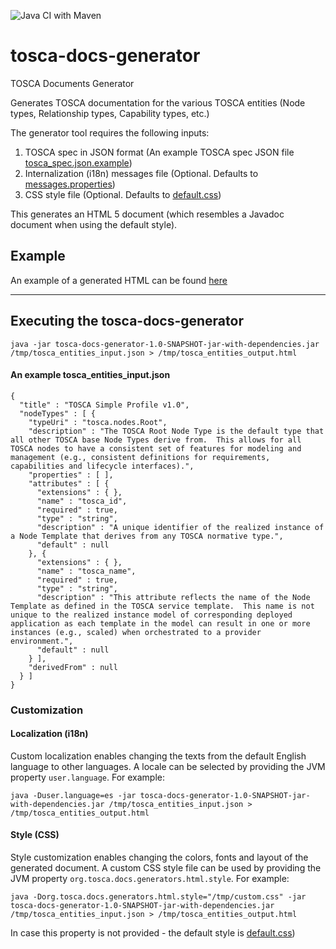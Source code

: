 ![Java CI with Maven](https://github.com/ALU-CloudBand/tosca-docs-generator/workflows/Java%20CI%20with%20Maven/badge.svg)

# tosca-docs-generator

TOSCA Documents Generator

Generates TOSCA documentation for the various TOSCA entities (Node types, Relationship types, Capability types, etc.)

The generator tool requires the following inputs:

1. TOSCA spec in JSON format (An example TOSCA spec JSON file [tosca_spec.json.example](https://rawgit.com/ALU-CloudBand/tosca-docs-generator/master/src/test/resources/tosca_spec.json.example))
2. Internalization (i18n) messages file (Optional. Defaults to [messages.properties](https://github.com/ALU-CloudBand/tosca-docs-generator/blob/master/src/main/resources/org/tosca/docs/messages.properties))
3. CSS style file (Optional. Defaults to [default.css](https://github.com/ALU-CloudBand/tosca-docs-generator/blob/master/src/main/resources/org/tosca/docs/default.css))

This generates an HTML 5 document (which resembles a Javadoc document when using the default style).

## Example
An example of a generated HTML can be found [here](https://cdn.rawgit.com/ALU-CloudBand/tosca-docs-generator/master/src/test/resources/expected_tosca_spec.html)

---

## Executing the tosca-docs-generator


~~~~
java -jar tosca-docs-generator-1.0-SNAPSHOT-jar-with-dependencies.jar /tmp/tosca_entities_input.json > /tmp/tosca_entities_output.html
~~~~


#### An example tosca_entities_input.json

~~~~
{
  "title" : "TOSCA Simple Profile v1.0",
  "nodeTypes" : [ {
    "typeUri" : "tosca.nodes.Root",
    "description" : "The TOSCA Root Node Type is the default type that all other TOSCA base Node Types derive from.  This allows for all TOSCA nodes to have a consistent set of features for modeling and management (e.g., consistent definitions for requirements, capabilities and lifecycle interfaces).",
    "properties" : [ ],
    "attributes" : [ {
      "extensions" : { },
      "name" : "tosca_id",
      "required" : true,
      "type" : "string",
      "description" : "A unique identifier of the realized instance of a Node Template that derives from any TOSCA normative type.",
      "default" : null
    }, {
      "extensions" : { },
      "name" : "tosca_name",
      "required" : true,
      "type" : "string",
      "description" : "This attribute reflects the name of the Node Template as defined in the TOSCA service template.  This name is not unique to the realized instance model of corresponding deployed application as each template in the model can result in one or more instances (e.g., scaled) when orchestrated to a provider environment.",
      "default" : null
    } ],
    "derivedFrom" : null
  } ]
}
~~~~

### Customization

#### Localization (i18n)

Custom localization enables changing the texts from the default English language to other languages.
A locale can be selected by providing the JVM property ```user.language```. For example:
 
~~~~
java -Duser.language=es -jar tosca-docs-generator-1.0-SNAPSHOT-jar-with-dependencies.jar /tmp/tosca_entities_input.json > /tmp/tosca_entities_output.html
~~~~

#### Style (CSS)

Style customization enables changing the colors, fonts and layout of the generated document. 
A custom CSS style file can be used by providing the JVM property ```org.tosca.docs.generators.html.style```. For example:
  
~~~~
java -Dorg.tosca.docs.generators.html.style="/tmp/custom.css" -jar tosca-docs-generator-1.0-SNAPSHOT-jar-with-dependencies.jar /tmp/tosca_entities_input.json > /tmp/tosca_entities_output.html
~~~~

In case this property is not provided - the default style is [default.css](https://github.com/ALU-CloudBand/tosca-docs-generator/blob/master/src/main/resources/org/tosca/docs/default.css))
